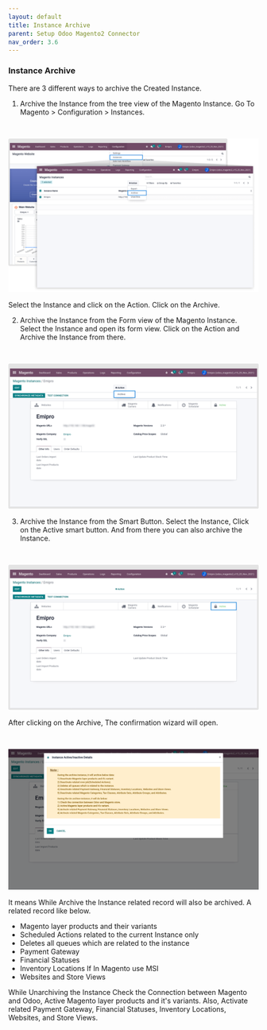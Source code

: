 ```yaml
---
layout: default
title: Instance Archive
parent: Setup Odoo Magento2 Connector
nav_order: 3.6
---
```


### Instance Archive



There are 3 different ways to archive the Created Instance.


1. Archive the Instance from the tree view of the Magento Instance. Go To Magento > Configuration > Instances.


 


![](./images/3-6-1.png)


Select the Instance and click on the Action. Click on the Archive.


2. Archive the Instance from the Form view of the Magento Instance. Select the Instance and open its form view. Click on the Action and Archive the Instance from there.


 


![](./images/3-6-2.png)


3. Archive the Instance from the Smart Button. Select the Instance, Click on the Active smart button. And from there you can also archive the Instance.


 


![](./images/3-6-3.png)


After clicking on the Archive, The confirmation wizard will open.


 


![](./images/3-6-4.png)


It means While Archive the Instance related record will also be archived. A related record like below.


* Magento layer products and their variants
* Scheduled Actions related to the current Instance only
* Deletes all queues which are related to the instance
* Payment Gateway
* Financial Statuses
* Inventory Locations If In Magento use MSI
* Websites and Store Views



While Unarchiving the Instance Check the Connection between Magento and Odoo, Active Magento layer products and it's variants. Also, Activate related Payment Gateway, Financial Statuses, Inventory Locations, Websites, and Store Views.




